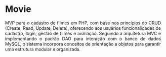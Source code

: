 # Movie
<p align="justify">
MVP para o cadastro de filmes em PHP, com base nos princípios do CRUD (Create, Read, Update, Delete), oferecendo aos usuários funcionalidades de cadastro, login, gestão de filmes e avaliação. Seguindo a arquitetura MVC e implementando o padrão DAO para interação com o banco de dados MySQL, o sistema incorpora conceitos de orientação a objetos para garantir uma estrutura modular e organizada.
</p>

